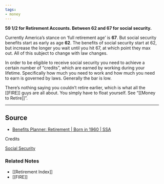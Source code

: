 ```yaml
---
tags:
- money
---
```

**59 1/2 for Retirement Accounts. Between 62 and 67 for social security.**

Currently America’s stance on ‘full retirement age’ is **67**. But social security benefits start as early as age **62**. The benefits of social security start at 62, but increase the longer you wait until you hit 67, at which point they max out. All of this subject to change with law changes.

In order to be eligible to receive social security you need to achieve a certain number of “credits”, which are earned by working during your lifetime. Specifically how much you need to work and how much you need to earn is governed by laws. Generally the bar is low. 

There’s nothing saying you couldn’t retire earlier, which is what all the [[FIRE]] guys are all about. You simply have to float yourself. See “[[Money to Retire]]”.

---

## Source
- [Benefits Planner: Retirement | Born in 1960 | SSA](https://www.ssa.gov/benefits/retirement/planner/1960.html)

Credits

[Social Security](https://www.ssa.gov/benefits/retirement/planner/credits.html)

### Related Notes
- [[Retirement Index]] 
- [[FIRE]]